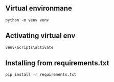 ## Virtual environmane
`python -m venv venv`

## Activating virtual env
`venv\Scripts\activate`

## Installing from requirements.txt
`pip install -r requirements.txt`


